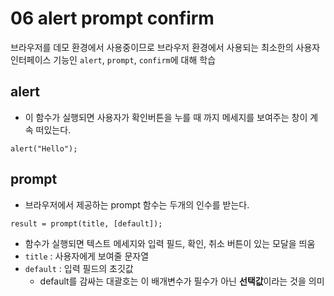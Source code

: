 # 06 alert prompt confirm
브라우저를 데모 환경에서 사용중이므로 브라우저 환경에서 사용되는 최소한의 사용자 인터페이스 기능인 `alert`, `prompt`, `confirm`에 대해 학습
## alert
- 이 함수가 실행되면 사용자가 확인버튼을 누를 때 까지 메세지를 보여주는 창이 계속 떠있는다.
```
alert("Hello");
```
## prompt
- 브라우저에서 제공하는 prompt 함수는 두개의 인수를 받는다.
```
result = prompt(title, [default]);
```
- 함수가 실행되면 텍스트 메세지와 입력 필드, 확인, 취소 버튼이 있는 모달을 띄움
- `title` : 사용자에게 보여줄 문자열
- `default` : 입력 필드의 초깃값
    - default를 감싸는 대괄호는 이 배개변수가 필수가 아닌 **선택값**이라는 것을 의미
